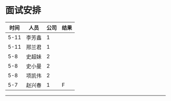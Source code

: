 # 面试安排
| 时间 | 人员   | 公司 | 结果 |
|------|--------|------|------|
| 5-11 | 李芳鑫 | 1    |  |
| 5-11 | 邢兰君 | 1    |  |
| 5-8 | 史超妹 | 2    |  |
| 5-8 | 史小曼 | 2    |  |
| 5-8 | 项凯伟 | 2    |  |
| 5-7  | 赵兴春 | 1    | F    |


-----
